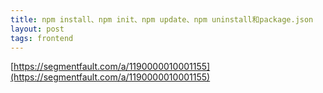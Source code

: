 ```yaml
---
title: npm install、npm init、npm update、npm uninstall和package.json
layout: post
tags: frontend
---
```


[https://segmentfault.com/a/1190000010001155](https://segmentfault.com/a/1190000010001155)